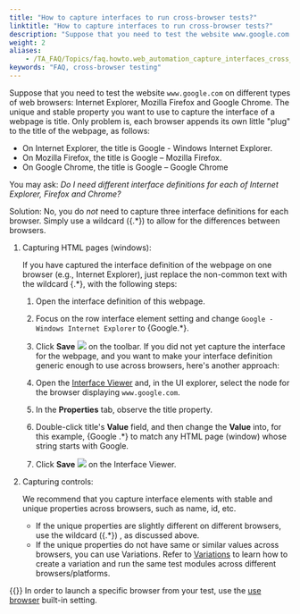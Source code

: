 ```yaml
--- 
title: "How to capture interfaces to run cross-browser tests?"
linktitle: "How to capture interfaces to run cross-browser tests?"
description: "Suppose that you need to test the website www.google.com on different types of web browsers: Internet Explorer, Mozilla Firefox and Google Chrome. The unique and stable property you want to use to ..."
weight: 2
aliases: 
    - /TA_FAQ/Topics/faq.howto.web_automation_capture_interfaces_cross_browsers.html
keywords: "FAQ, cross-browser testing"
---
```


Suppose that you need to test the website `www.google.com` on different types of web browsers: Internet Explorer, Mozilla Firefox and Google Chrome. The unique and stable property you want to use to capture the interface of a webpage is title. Only problem is, each browser appends its own little "plug" to the title of the webpage, as follows:

-   On Internet Explorer, the title is Google - Windows Internet Explorer.
-   On Mozilla Firefox, the title is Google – Mozilla Firefox.
-   On Google Chrome, the title is Google – Google Chrome

You may ask: *Do I need different interface definitions for each of Internet Explorer, Firefox and Chrome?*

Solution: No, you do *not* need to capture three interface definitions for each browser. Simply use a wildcard \(\{.\*\}\) to allow for the differences between browsers.

1.  Capturing HTML pages \(windows\):

    If you have captured the interface definition of the webpage on one browser \(e.g., Internet Explorer\), just replace the non-common text with the wildcard \{.\*\}, with the following steps:

    1.  Open the interface definition of this webpage.
    2.  Focus on the row interface element setting and change `Google - Windows Internet Explorer` to \{Google.\*\}.
    3.  Click **Save** ![](/images/TA_Automation/Images/save_toolbar_btn.png) on the toolbar.
    If you did not yet capture the interface for the webpage, and you want to make your interface definition generic enough to use across browsers, here's another approach:

    1.  Open the [Interface Viewer](/user-guide/interface-definitions/the-interface-viewer/starting-the-interface-viewer) and, in the UI explorer, select the node for the browser displaying `www.google.com`.
    2.  In the **Properties** tab, observe the title property.
    3.  Double-click title's **Value** field, and then change the **Value** into, for this example, \{Google .\*\} to match any HTML page \(window\) whose string starts with Google.
    4.  Click **Save** ![](/images/TA_Automation/Images/btn_Interface_Viewer-Save.png) on the Interface Viewer.
2.  Capturing controls:

    We recommend that you capture interface elements with stable and unique properties across browsers, such as name, id, etc.

    -   If the unique properties are slightly different on different browsers, use the wildcard \(\{.\*\}\) , as discussed above.
    -   If the unique properties do not have same or similar values across browsers, you can use Variations. Refer to [Variations](/user-guide/variations/) to learn how to create a variation and run the same test modules across different browsers/platforms.

{{<tip>}} In order to launch a specific browser from your test, use the [use browser](/automation-guide/action-based-testing-language/built-in-settings/other-settings/use-browser) built-in setting.

